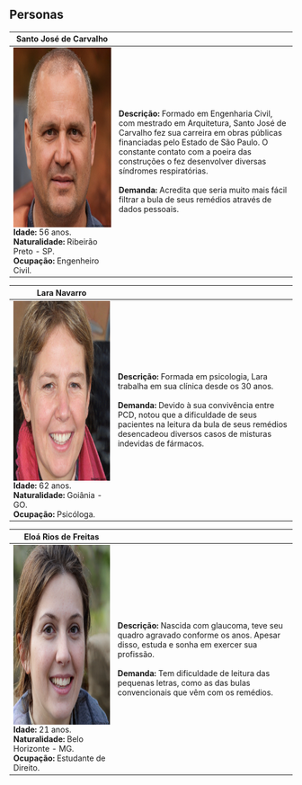 
## Personas

| **Santo José de Carvalho** |           |
|----------------------------|-----------|
| <img src="../img/Persona_2.png" width="640" height="320" align="left"/> **Idade:** 56 anos.<br>**Naturalidade:** Ribeirão Preto - SP.<br>**Ocupação:** Engenheiro Civil. | **Descrição:** Formado em Engenharia Civil, com mestrado em Arquitetura, Santo José de Carvalho fez sua carreira em obras públicas financiadas pelo Estado de São Paulo. O constante contato com a poeira das construções o fez desenvolver diversas síndromes respiratórias.<br><br>**Demanda:** Acredita que seria muito mais fácil filtrar a bula de seus remédios através de dados pessoais.


| **Lara Navarro** |           |
|------------------|-----------|
| <img src="../img/Persona_1.png" width="430" height="320" align="left"/> **Idade:** 62 anos.<br>**Naturalidade:** Goiânia - GO.<br>**Ocupação:** Psicóloga. | **Descrição:** Formada em psicologia, Lara trabalha em sua clínica desde os 30 anos.<br><br>**Demanda:** Devido à sua convivência entre PCD, notou que a dificuldade de seus pacientes na leitura da bula de seus remédios desencadeou diversos casos de misturas indevidas de fármacos. 


| **Eloá Rios de Freitas** |           |
|--------------------------|-----------|
| <img src="../img/Persona_3.png" width="299" height="320" align="left"/> **Idade:** 21 anos.<br>**Naturalidade:** Belo Horizonte - MG.<br>**Ocupação:** Estudante de Direito. | **Descrição:** Nascida com glaucoma, teve seu quadro agravado conforme os anos. Apesar disso, estuda e sonha em exercer sua profissão.<br><br>**Demanda:** Tem dificuldade de leitura das pequenas letras, como as das bulas convencionais que vêm com os remédios.
